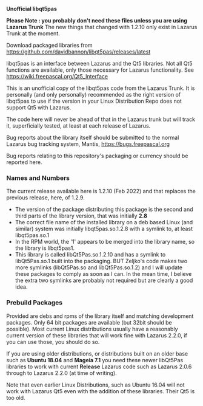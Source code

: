 **Unofficial libqt5pas**

**Please Note : you probably don't need these files unless you are using Lazarus Trunk** The new things that changed with 1.2.10 only exist in Lazarus Trunk at the moment. 

Download packaged libraries from https://github.com/davidbannon/libqt5pas/releases/latest

libqt5pas is an interface between Lazarus and the Qt5 libraries.  Not all Qt5 functions are available, only those necessary for Lazarus functionality. See https://wiki.freepascal.org/Qt5_Interface

This is an unofficial copy of the libqt5pas code from the Lazarus Trunk. It is personally (and only personally) recommended as the right version of libqt5pas to use if the version in your Linux Distribution Repo does not support Qt5 with Lazarus.

The code here will never be ahead of that in the Lazarus trunk but will track it, superficially tested, at least at each release of Lazarus.

Bug reports about the library itself should be submitted to the normal Lazarus bug tracking system, Mantis, https://bugs.freepascal.org

Bug reports relating to this repository's packaging or currency should be reported here.


### Names and Numbers

The current release available here is 1.2.10 (Feb 2022) and that replaces the previous release, here, of 1.2.9.


* The version of the package distributing this package is the second and third parts of the library version, that was initially **2.8**
* The correct file name of the installed library on a deb based Linux (and similar) system was initially  libqt5pas.so.1.2.8 with a symlink to, at least libqt5pas.so.1
* In the RPM world, the '1' appears to be merged into the library name, so the library is libqt5pas1.
* This library is called libQt5Pas.so.1.2.10 and has a symlink to libQt5Pas.so.1 built into the packaging. BUT Zeljko's code makes two more symlinks (libQt5Pas.so and libQt5Pas.so.1.2) and I will update these packages to comply as soon as I can. In the mean time, I believe the extra two symlinks are probably not required but are clearly a good idea.


### Prebuild Packages
Provided are debs and rpms of the library itself and matching development packages.  Only 64 bit packages are available (but 32bit should be possible). Most current Linux distributions usually have a reasonably current version of these libraries that will work fine with Lazarus 2.2.0, if you can use those, you should do so. 

If you are using older distributions, or distributions built on an older base such as **Ubuntu 18.04** and **Mageia 7.1** you need these newer libQt5Pas libraries to work with current **Release** Lazarus code such as Lazarus 2.0.6 through to Lazarus 2.2.0 (at time of writing). 
  
Note that even earlier Linux Distributions, such as Ubuntu 16.04 will not work with Lazarus Qt5 even with the addition of these libraries. Their Qt5 is too old. 


